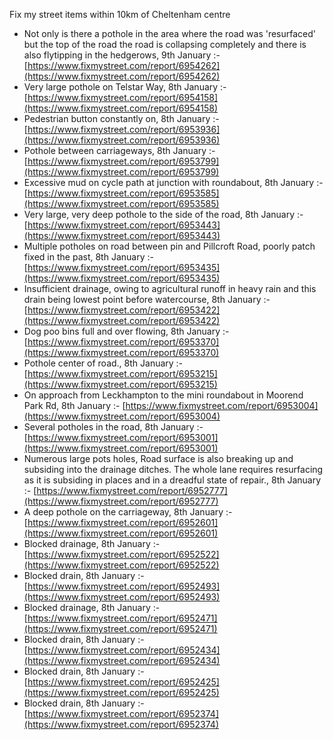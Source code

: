 Fix my street items within 10km of Cheltenham centre

<!-- fix_marker starts -->

- Not only is there a pothole in the area where the road was 'resurfaced' but the top of the road the road is collapsing completely and there is also flytipping in the hedgerows, 9th January :- [https://www.fixmystreet.com/report/6954262](https://www.fixmystreet.com/report/6954262)
- Very large pothole on Telstar Way, 8th January :- [https://www.fixmystreet.com/report/6954158](https://www.fixmystreet.com/report/6954158)
- Pedestrian button constantly on, 8th January :- [https://www.fixmystreet.com/report/6953936](https://www.fixmystreet.com/report/6953936)
- Pothole between carriageways, 8th January :- [https://www.fixmystreet.com/report/6953799](https://www.fixmystreet.com/report/6953799)
- Excessive mud on cycle path at junction with roundabout, 8th January :- [https://www.fixmystreet.com/report/6953585](https://www.fixmystreet.com/report/6953585)
- Very large, very deep pothole to the side of the road, 8th January :- [https://www.fixmystreet.com/report/6953443](https://www.fixmystreet.com/report/6953443)
- Multiple potholes on road between pin and Pillcroft Road, poorly patch fixed in the past, 8th January :- [https://www.fixmystreet.com/report/6953435](https://www.fixmystreet.com/report/6953435)
- Insufficient drainage, owing to agricultural runoff in heavy rain and this drain being lowest point before watercourse, 8th January :- [https://www.fixmystreet.com/report/6953422](https://www.fixmystreet.com/report/6953422)
- Dog poo bins full and over flowing, 8th January :- [https://www.fixmystreet.com/report/6953370](https://www.fixmystreet.com/report/6953370)
- Pothole center of road., 8th January :- [https://www.fixmystreet.com/report/6953215](https://www.fixmystreet.com/report/6953215)
- On approach from Leckhampton to the mini roundabout in Moorend Park Rd, 8th January :- [https://www.fixmystreet.com/report/6953004](https://www.fixmystreet.com/report/6953004)
- Several potholes in the road, 8th January :- [https://www.fixmystreet.com/report/6953001](https://www.fixmystreet.com/report/6953001)
- Numerous large pots holes, Road surface is also breaking up and subsiding into the drainage ditches. The whole lane requires resurfacing as it is subsiding in places and in a dreadful state of repair., 8th January :- [https://www.fixmystreet.com/report/6952777](https://www.fixmystreet.com/report/6952777)
- A deep pothole on the carriageway, 8th January :- [https://www.fixmystreet.com/report/6952601](https://www.fixmystreet.com/report/6952601)
- Blocked drainage, 8th January :- [https://www.fixmystreet.com/report/6952522](https://www.fixmystreet.com/report/6952522)
- Blocked drain, 8th January :- [https://www.fixmystreet.com/report/6952493](https://www.fixmystreet.com/report/6952493)
- Blocked drainage, 8th January :- [https://www.fixmystreet.com/report/6952471](https://www.fixmystreet.com/report/6952471)
- Blocked drain, 8th January :- [https://www.fixmystreet.com/report/6952434](https://www.fixmystreet.com/report/6952434)
- Blocked drain, 8th January :- [https://www.fixmystreet.com/report/6952425](https://www.fixmystreet.com/report/6952425)
- Blocked drain, 8th January :- [https://www.fixmystreet.com/report/6952374](https://www.fixmystreet.com/report/6952374)

<!-- fix_marker ends -->